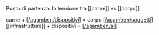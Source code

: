 Punto di partenza: la tensione tra [[carne]] vs [[corpo]]

carne + [[/agamben/dispositivi]] = corpo [[/agamben/soggetti]]
[[infrastrutture]] + dispositivi = [[/agamben/ai]]



[//begin]: # "Autogenerated link references for markdown compatibility"
[/agamben/dispositivi]: agamben/dispositivi "Dispositivi"
[/agamben/soggetti]: agamben/soggetti "Soggetti"
[/agamben/ai]: agamben/ai "Artificial Intelligence"
[//end]: # "Autogenerated link references"